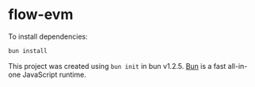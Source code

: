 # flow-evm

To install dependencies:

```bash
bun install
```

This project was created using `bun init` in bun v1.2.5. [Bun](https://bun.sh) is a fast all-in-one JavaScript runtime.
